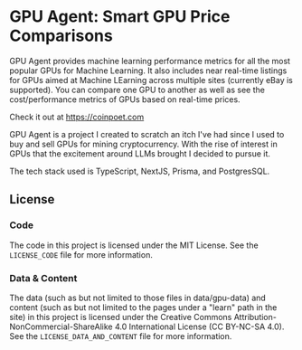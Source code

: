 # GPU Agent: Smart GPU Price Comparisons

GPU Agent provides machine learning performance metrics for all the most popular GPUs for Machine Learning. It also includes near real-time listings for GPUs aimed at Machine LEarning across multiple sites (currently eBay is supported). You can compare one GPU to another as well as see the cost/performance metrics of GPUs based on real-time prices.

Check it out at https://coinpoet.com

GPU Agent is a project I created to scratch an itch I've had since I used to buy and sell GPUs for mining cryptocurrency. With the rise of interest in GPUs that the excitement around LLMs brought I decided to pursue it.

The tech stack used is TypeScript, NextJS, Prisma, and PostgresSQL.

## License

### Code

The code in this project is licensed under the MIT License. See the `LICENSE_CODE` file for more information.

### Data & Content

The data (such as but not limited to those files in data/gpu-data) and content (such as but not limited to the pages under a "learn" path in the site) in this project is licensed under the Creative Commons Attribution-NonCommercial-ShareAlike 4.0 International License (CC BY-NC-SA 4.0). See the `LICENSE_DATA_AND_CONTENT` file for more information.
